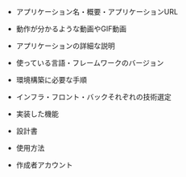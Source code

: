 * アプリケーション名・概要・アプリケーションURL

* 動作が分かるような動画やGIF動画

* アプリケーションの詳細な説明

* 使っている言語・フレームワークのバージョン

* 環境構築に必要な手順

* インフラ・フロント・バックそれぞれの技術選定

* 実装した機能

* 設計書

* 使用方法

* 作成者アカウント
